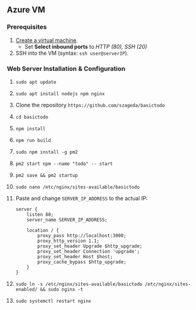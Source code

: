 ## Azure VM

### Prerequisites

1. [Create a virtual machine](https://learn.microsoft.com/en-us/azure/virtual-machines/linux/quick-create-portal?tabs=ubuntu).
    - Set **Select inbound ports** to *HTTP (80), SSH (20)*
2. SSH into the VM (syntax: `ssh user@serverIP`).

### Web Server Installation & Configuration

1. `sudo apt update`
2. `sudo apt install nodejs npm nginx`
3. Clone the repository `https://github.com/szageda/basictodo`
4. `cd basictodo`
5. `npm install`
6. `npm run build`
7. `sudo npm install -g pm2`
8. `pm2 start npm --name "todo" -- start`
9. `pm2 save && pm2 startup`

10. `sudo nano /etc/nginx/sites-available/basictodo`
11. Paste and change `SERVER_IP_ADDRESS` to the actual IP:
    ```
    server {
        listen 80;
        server_name SERVER_IP_ADDRESS; 

        location / {
            proxy_pass http://localhost:3000;
            proxy_http_version 1.1;
            proxy_set_header Upgrade $http_upgrade;
            proxy_set_header Connection 'upgrade';
            proxy_set_header Host $host;
            proxy_cache_bypass $http_upgrade;
        }
    }
    ```
11. `sudo ln -s /etc/nginx/sites-available/basictodo /etc/nginx/sites-enabled/ && sudo nginx -t`
12. `sudo systemctl restart nginx`
